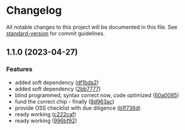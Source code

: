 # Changelog

All notable changes to this project will be documented in this file. See [standard-version](https://github.com/conventional-changelog/standard-version) for commit guidelines.

## 1.1.0 (2023-04-27)


### Features

* added soft dependency ([df1bda2](https://code.siemens.com/sidrive-iq/teams/team-ecs/suse-edge/tools/f75111_linux_driver/commit/df1bda2fd89be02916a6e50bbc54c07db3615cfa))
* added soft dependency ([2bb7777](https://code.siemens.com/sidrive-iq/teams/team-ecs/suse-edge/tools/f75111_linux_driver/commit/2bb7777d7a5811f507627ebbd6b92453bea6daf2))
* blind programmed, syntax correct now, code optimized ([60a0085](https://code.siemens.com/sidrive-iq/teams/team-ecs/suse-edge/tools/f75111_linux_driver/commit/60a0085ae2faebe3d5b9536d8216dfa3b65c9f2a))
* fund the correct chip - finally ([8d963ac](https://code.siemens.com/sidrive-iq/teams/team-ecs/suse-edge/tools/f75111_linux_driver/commit/8d963acfe03dddbac9f2fcb19f39d05b492cbaed))
* provide OSS checklist with due diligence ([b1f736d](https://code.siemens.com/sidrive-iq/teams/team-ecs/suse-edge/tools/f75111_linux_driver/commit/b1f736df4813c761b5503eae7f146a1f1fed35f8))
* ready working ([c222caf](https://code.siemens.com/sidrive-iq/teams/team-ecs/suse-edge/tools/f75111_linux_driver/commit/c222caf32078fc15898e4012d25289402e3b5450))
* ready working ([996bf92](https://code.siemens.com/sidrive-iq/teams/team-ecs/suse-edge/tools/f75111_linux_driver/commit/996bf92624abbf5319cb169b819537d0da711f5e))
